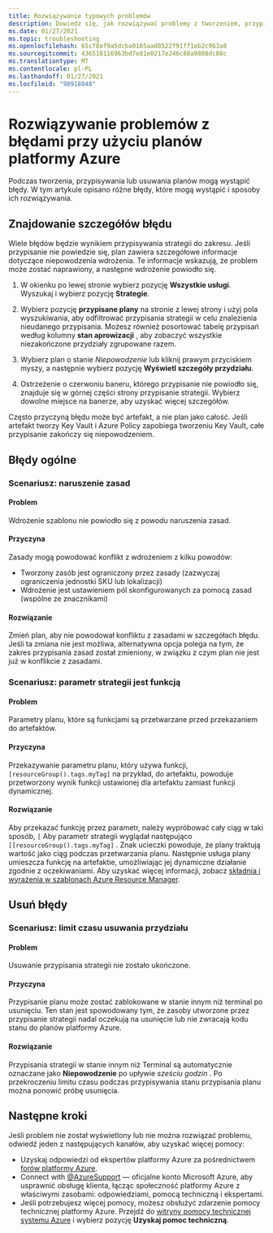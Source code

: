 ```yaml
---
title: Rozwiązywanie typowych problemów
description: Dowiedz się, jak rozwiązywać problemy z tworzeniem, przypisywaniem i usuwaniem planów, takich jak naruszenia zasad i funkcje parametrów planu.
ms.date: 01/27/2021
ms.topic: troubleshooting
ms.openlocfilehash: 65cf8ef9a5dcba0165aad8522f91ff1eb2c963a8
ms.sourcegitcommit: 436518116963bd7e81e0217e246c80a9808dc88c
ms.translationtype: MT
ms.contentlocale: pl-PL
ms.lasthandoff: 01/27/2021
ms.locfileid: "98918848"
---
```

# <a name="troubleshoot-errors-using-azure-blueprints"></a>Rozwiązywanie problemów z błędami przy użyciu planów platformy Azure

Podczas tworzenia, przypisywania lub usuwania planów mogą wystąpić błędy. W tym artykule opisano różne błędy, które mogą wystąpić i sposoby ich rozwiązywania.

## <a name="finding-error-details"></a>Znajdowanie szczegółów błędu

Wiele błędów będzie wynikiem przypisywania strategii do zakresu. Jeśli przypisanie nie powiedzie się, plan zawiera szczegółowe informacje dotyczące niepowodzenia wdrożenia. Te informacje wskazują, że problem może zostać naprawiony, a następne wdrożenie powiodło się.

1. W okienku po lewej stronie wybierz pozycję **Wszystkie usługi**. Wyszukaj i wybierz pozycję **Strategie**.

1. Wybierz pozycję **przypisane plany** na stronie z lewej strony i użyj pola wyszukiwania, aby odfiltrować przypisania strategii w celu znalezienia nieudanego przypisania. Możesz również posortować tabelę przypisań według kolumny **stan aprowizacji** , aby zobaczyć wszystkie niezakończone przydziały zgrupowane razem.

1. Wybierz plan o stanie _Niepowodzenie_ lub kliknij prawym przyciskiem myszy, a następnie wybierz pozycję **Wyświetl szczegóły przydziału**.

1. Ostrzeżenie o czerwoniu baneru, którego przypisanie nie powiodło się, znajduje się w górnej części strony przypisanie strategii. Wybierz dowolne miejsce na banerze, aby uzyskać więcej szczegółów.

Często przyczyną błędu może być artefakt, a nie plan jako całość. Jeśli artefakt tworzy Key Vault i Azure Policy zapobiega tworzeniu Key Vault, całe przypisanie zakończy się niepowodzeniem.

## <a name="general-errors"></a>Błędy ogólne

### <a name="scenario-policy-violation"></a><a name="policy-violation"></a>Scenariusz: naruszenie zasad

#### <a name="issue"></a>Problem

Wdrożenie szablonu nie powiodło się z powodu naruszenia zasad.

#### <a name="cause"></a>Przyczyna

Zasady mogą powodować konflikt z wdrożeniem z kilku powodów:

- Tworzony zasób jest ograniczony przez zasady (zazwyczaj ograniczenia jednostki SKU lub lokalizacji)
- Wdrożenie jest ustawieniem pól skonfigurowanych za pomocą zasad (wspólne ze znacznikami)

#### <a name="resolution"></a>Rozwiązanie

Zmień plan, aby nie powodował konfliktu z zasadami w szczegółach błędu. Jeśli ta zmiana nie jest możliwa, alternatywna opcja polega na tym, że zakres przypisania zasad został zmieniony, w związku z czym plan nie jest już w konflikcie z zasadami.

### <a name="scenario-blueprint-parameter-is-a-function"></a><a name="escape-function-parameter"></a>Scenariusz: parametr strategii jest funkcją

#### <a name="issue"></a>Problem

Parametry planu, które są funkcjami są przetwarzane przed przekazaniem do artefaktów.

#### <a name="cause"></a>Przyczyna

Przekazywanie parametru planu, który używa funkcji, `[resourceGroup().tags.myTag]` na przykład, do artefaktu, powoduje przetworzony wynik funkcji ustawionej dla artefaktu zamiast funkcji dynamicznej.

#### <a name="resolution"></a>Rozwiązanie

Aby przekazać funkcję przez parametr, należy wypróbować cały ciąg w taki sposób, `[` Aby parametr strategii wyglądał następująco `[[resourceGroup().tags.myTag]` . Znak ucieczki powoduje, że plany traktują wartość jako ciąg podczas przetwarzania planu. Następnie usługa plany umieszcza funkcję na artefaktie, umożliwiając jej dynamiczne działanie zgodnie z oczekiwaniami. Aby uzyskać więcej informacji, zobacz [składnia i wyrażenia w szablonach Azure Resource Manager](../../../azure-resource-manager/templates/template-expressions.md).

## <a name="delete-errors"></a>Usuń błędy

### <a name="scenario-assignment-deletion-timeout"></a><a name="assign-delete-timeout"></a>Scenariusz: limit czasu usuwania przydziału

#### <a name="issue"></a>Problem

Usuwanie przypisania strategii nie zostało ukończone.

#### <a name="cause"></a>Przyczyna

Przypisanie planu może zostać zablokowane w stanie innym niż terminal po usunięciu. Ten stan jest spowodowany tym, że zasoby utworzone przez przypisanie strategii nadal oczekują na usunięcie lub nie zwracają kodu stanu do planów platformy Azure.

#### <a name="resolution"></a>Rozwiązanie

Przypisania strategii w stanie innym niż Terminal są automatycznie oznaczane jako **Niepowodzenie** po upływie _sześciu godzin_ . Po przekroczeniu limitu czasu podczas przypisywania stanu przypisania planu można ponowić próbę usunięcia.

## <a name="next-steps"></a>Następne kroki

Jeśli problem nie został wyświetlony lub nie można rozwiązać problemu, odwiedź jeden z następujących kanałów, aby uzyskać więcej pomocy:

- Uzyskaj odpowiedzi od ekspertów platformy Azure za pośrednictwem [forów platformy Azure](https://azure.microsoft.com/support/forums/).
- Connect with [@AzureSupport](https://twitter.com/azuresupport) — oficjalne konto Microsoft Azure, aby usprawnić obsługę klienta, łącząc społeczność platformy Azure z właściwymi zasobami: odpowiedziami, pomocą techniczną i ekspertami.
- Jeśli potrzebujesz więcej pomocy, możesz obsłużyć zdarzenie pomocy technicznej platformy Azure. Przejdź do [witryny pomocy technicznej systemu Azure](https://azure.microsoft.com/support/options/) i wybierz pozycję **Uzyskaj pomoc techniczną**.